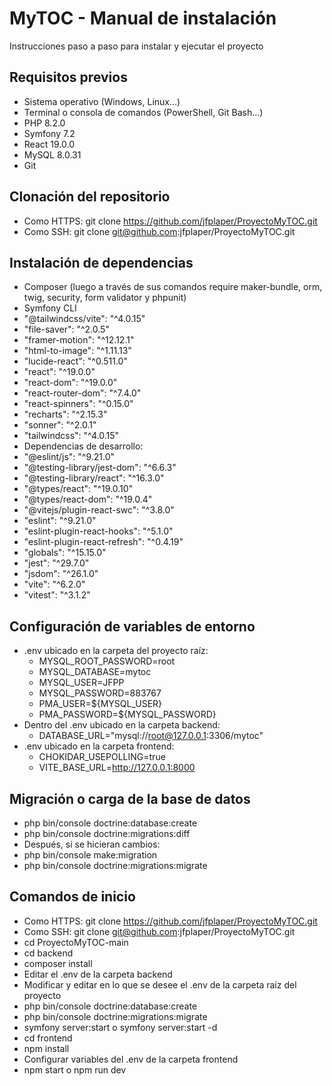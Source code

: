 # MyTOC - Manual de instalación

Instrucciones paso a paso para instalar y ejecutar el proyecto

## Requisitos previos
* Sistema operativo (Windows, Linux…)
* Terminal o consola de comandos (PowerShell, Git Bash…)
* PHP 8.2.0
* Symfony 7.2
* React 19.0.0
* MySQL 8.0.31
* Git

## Clonación del repositorio
* Como HTTPS: git clone https://github.com/jfplaper/ProyectoMyTOC.git
* Como SSH: git clone git@github.com:jfplaper/ProyectoMyTOC.git

## Instalación de dependencias
* Composer (luego a través de sus comandos require maker-bundle, orm, twig, security, form validator y phpunit)
* Symfony CLI
* "@tailwindcss/vite": "^4.0.15"
* "file-saver": "^2.0.5"
* "framer-motion": "^12.12.1"
* "html-to-image": "^1.11.13"
* "lucide-react": "^0.511.0"
* "react": "^19.0.0"
* "react-dom": "^19.0.0"
* "react-router-dom": "^7.4.0"
* "react-spinners": "^0.15.0"
* "recharts": "^2.15.3"
* "sonner": "^2.0.1"
* "tailwindcss": "^4.0.15"
* Dependencias de desarrollo:
* "@eslint/js": "^9.21.0"
* "@testing-library/jest-dom": "^6.6.3"
* "@testing-library/react": "^16.3.0"
* "@types/react": "^19.0.10"
* "@types/react-dom": "^19.0.4"
* "@vitejs/plugin-react-swc": "^3.8.0"
* "eslint": "^9.21.0"
* "eslint-plugin-react-hooks": "^5.1.0"
* "eslint-plugin-react-refresh": "^0.4.19"
* "globals": "^15.15.0"
* "jest": "^29.7.0"
* "jsdom": "^26.1.0"
* "vite": "^6.2.0"
* "vitest": "^3.1.2"

## Configuración de variables de entorno
* .env ubicado en la carpeta del proyecto raíz:
    * MYSQL_ROOT_PASSWORD=root
    * MYSQL_DATABASE=mytoc
    * MYSQL_USER=JFPP
    * MYSQL_PASSWORD=883767
    * PMA_USER=${MYSQL_USER}
    * PMA_PASSWORD=${MYSQL_PASSWORD}
* Dentro del .env ubicado en la carpeta backend:
    * DATABASE_URL="mysql://root@127.0.0.1:3306/mytoc"
* .env ubicado en la carpeta frontend:
    * CHOKIDAR_USEPOLLING=true
    * VITE_BASE_URL=http://127.0.0.1:8000

## Migración o carga de la base de datos
* php bin/console doctrine:database:create
* php bin/console doctrine:migrations:diff
* Después, si se hicieran cambios:
* php bin/console make:migration
* php bin/console doctrine:migrations:migrate
## Comandos de inicio
* Como HTTPS: git clone https://github.com/jfplaper/ProyectoMyTOC.git
* Como SSH: git clone git@github.com:jfplaper/ProyectoMyTOC.git
* cd ProyectoMyTOC-main
* cd backend
* composer install
* Editar el .env de la carpeta backend
* Modificar y editar en lo que se desee el .env de la carpeta raíz del proyecto
* php bin/console doctrine:database:create
* php bin/console doctrine:migrations:migrate
* symfony server:start o symfony server:start -d
* cd frontend
* npm install
* Configurar variables del .env de la carpeta frontend
* npm start o npm run dev

